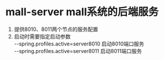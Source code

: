 # **mall-server mall系统的后端服务**

1. 提供8010、8011两个节点的服务配置
2. 启动时需要指定启动参数 <br/> --spring.profiles.active=server8010   启动8010端口服务 
    <br/> --spring.profiles.active=server8011
   启动8011端口服务
                    








